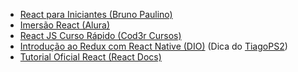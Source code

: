   - [React para Iniciantes (Bruno Paulino)](https://www.udemy.com/course/react-para-iniciantes-free/)
  - [Imersão React (Alura)](https://www.alura.com.br/imersao-react?gclid=Cj0KCQjw48OaBhDWARIsAMd966DwhnR1PB9mEDqGIKMA6BFn9acEt_g_Wi6JAnC0YLEou6xvF9IRiz8aArw7EALw_wcB)
  - [React JS Curso Rápido (Cod3r Cursos)](https://www.youtube.com/watch?v=XQxitgyZ_S4)
  - [Introdução ao Redux com React Native (DIO)](https://web.dio.me/course/desenvolvendo-aplicativos-moveis-com-redux-e-react-native/learning/ea3a34ec-f65e-497b-b47e-d0f6e8e033db/?back=/home) (Dica do [TiagoPS2](https://github.com/TiagoPS2))
  - [Tutorial Oficial React (React Docs)](https://pt-br.reactjs.org/docs/hello-world.html)
